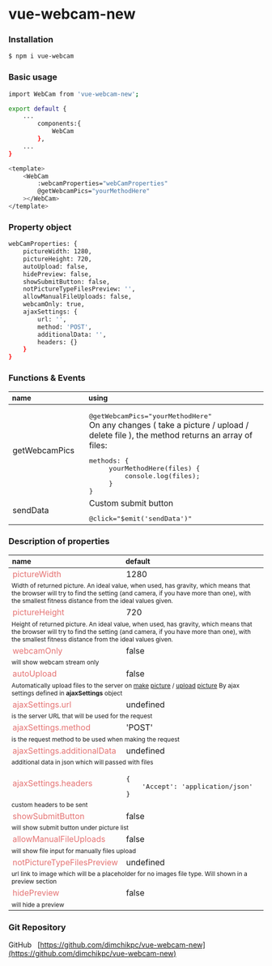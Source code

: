 # vue-webcam-new


### Installation
```sh
$ npm i vue-webcam
```

### Basic usage
```sh
import WebCam from 'vue-webcam-new';
```

```sh
export default {
    ...
        components:{
            WebCam
        },
    ...
}
```

```sh
<template>
    <WebCam
        :webcamProperties="webCamProperties"
        @getWebcamPics="yourMethodHere"
    ></WebCam>
</template>
```

### Property object
```sh
webCamProperties: {
    pictureWidth: 1280,
    pictureHeight: 720,
    autoUpload: false,
    hidePreview: false,
    showSubmitButton: false,
    notPictureTypeFilesPreview: '',
    allowManualFileUploads: false,
    webcamOnly: true,
    ajaxSettings: {
        url: '',
        method: 'POST',
        additionalData: '',
        headers: {}
    }
}
```

### Functions & Events
<table>
    <thead>
        <tr>
            <th style="text-align: left; font-size: 14px; width:30%">name</th>
            <th style="text-align: left; font-size: 14px; width:70%">using</th>
        </tr>
    </thead>
    <tbody>
        <tr>
            <td colspan="1">
                getWebcamPics
            </td>
            <td colspan="1">
                <pre style="margin-bottom:0">@getWebcamPics="yourMethodHere"</pre>
                On any changes ( take a picture / upload / delete file ), the method returns an array of files:
                <pre style="margin-bottom:0">methods: { <br> &nbsp; &nbsp; yourMethodHere(files) { <br>&nbsp; &nbsp;&nbsp;&nbsp; &nbsp;&nbsp;&nbsp;console.log(files); <br>&nbsp; &nbsp;&nbsp; }<br>}</pre>
            </td>
        </tr>
        <tr>
            <td colspan="1">
                sendData 
            </td>
            <td colspan="1">
                Custom submit button
                <pre style="margin-bottom:0">@click="$emit('sendData')"</pre>
            </td>
        </tr>
    </tbody>
</table>
    

### Description of properties

<table>
    <thead>
        <tr>
            <th style="text-align: left; font-size: 14px; width:30%">name</th>
            <th style="text-align: left; font-size: 14px; width:70%">default</th>
        </tr>
    </thead>
    <tbody>
        <tr>
            <td colspan=1><span style="color: #E57373 "> pictureWidth </span> </td>
            <td colspan=1> 1280 </td>
        </tr>
        <tr>
            <td colspan=2 style="font-size: 12px"> 
            Width of returned picture. An ideal value, when used, has gravity, which means that the browser will try to find the setting (and camera, if you have more than one), with the smallest fitness distance from the ideal values given. 
            </td>
        </tr>
        <tr>
            <td colspan=1><span style="color: #E57373 "> pictureHeight </span> </td>
            <td colspan=1> 720 </td>
        </tr>
        <tr>
            <td colspan=2 style="font-size: 12px;"> 
            Height of returned picture. An ideal value, when used, has gravity, which means that the browser will try to find the setting (and camera, if you have more than one), with the smallest fitness distance from the ideal values given. 
            </td>
        </tr>
        <tr>
            <td colspan=1><span style="color: #E57373 "> webcamOnly </span> </td>
            <td colspan=1> false </td>
        </tr>
        <tr>
            <td colspan=2 style="font-size: 12px;"> 
            will show webcam stream only
            </td>
        </tr>
        <tr>
            <td colspan=1><span style="color: #E57373 "> autoUpload </span> </td>
            <td colspan=1> false </td>
        </tr>
        <tr>
            <td colspan=2 style="font-size: 12px;"> 
            Automatically upload files to the server on <u>make</u> <u>picture</u> / <u>upload</u> <u>picture</u>
By ajax settings defined in <b>ajaxSettings</b> object
            </td>
        </tr>
        <tr>
            <td colspan=1><span style="color: #E57373 "> ajaxSettings.url </span> </td>
            <td colspan=1> undefined </td>
        </tr>
        <tr>
            <td colspan=2 style="font-size: 12px;"> 
            is the server URL that will be used for the request
            </td>
        </tr>
        <tr>
            <td colspan=1><span style="color: #E57373 "> ajaxSettings.method </span> </td>
            <td colspan=1> 'POST' </td>
        </tr>
        <tr>
            <td colspan=2 style="font-size: 12px;"> 
            is the request method to be used when making the request
            </td>
        </tr>
        <tr>
            <td colspan=1><span style="color: #E57373 "> ajaxSettings.additionalData  </span> </td>
            <td colspan=1> undefined </td>
        </tr>
        <tr>
            <td colspan=2 style="font-size: 12px;"> 
            additional data in json which will passed with files
            </td>
        </tr>
        <tr>
            <td colspan=1><span style="color: #E57373 "> ajaxSettings.headers </span> </td>
            <td colspan=1> <pre style="margin-bottom: 0">
{ 
    'Accept': 'application/json' 
}</pre> </td>
        </tr>
        <tr>
            <td colspan=2 style="font-size: 12px;"> 
            custom headers to be sent
            </td>
        </tr>
        <tr>
            <td colspan=1><span style="color: #E57373 "> showSubmitButton </span> </td>
            <td colspan=1> false </td>
        </tr>
        <tr>
            <td colspan=2 style="font-size: 12px;"> 
            will show submit button under picture list
            </td>
        </tr>
        <tr>
            <td colspan=1><span style="color: #E57373 "> allowManualFileUploads </span> </td>
            <td colspan=1> false </td>
        </tr>
        <tr>
            <td colspan=2 style="font-size: 12px;"> 
            will show file input for manually files upload
            </td>
        </tr>
        <tr>
            <td colspan=1><span style="color: #E57373 "> notPictureTypeFilesPreview  </span> </td>
            <td colspan=1> undefined </td>
        </tr>
        <tr>
            <td colspan=2 style="font-size: 12px;"> 
            url link to image which will be a placeholder for no images file type. Will shown in a preview section
            </td>
        </tr>
        <tr>
            <td colspan=1><span style="color: #E57373 "> hidePreview </span> </td>
            <td colspan=1> false </td>
        </tr>
        <tr>
            <td colspan=2 style="font-size: 12px;"> 
            will hide a preview
            </td>
        </tr>
    </tbody>
</table>

### Git Repository

GitHub &nbsp; [https://github.com/dimchikpc/vue-webcam-new](https://github.com/dimchikpc/vue-webcam-new)






















